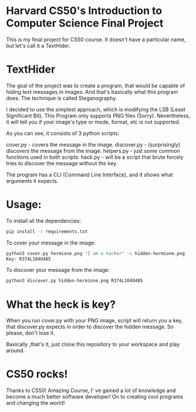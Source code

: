 # Harvard CS50's Introduction to Computer Science Final Project

This is my final project for CS50 course. It doesn't have a particular name, but let's call it a TextHider.

# TextHider

The goal of the project was to create a program, that would be capable of hiding text messages in images.
And that's basically what this program does. The technique is called Steganography.

I decided to use the simplest approach, which is modifying the LSB (Least Significant Bit).
This Program only supports PNG files (Sorry). Nevertheless, it will tell you if your image's type or mode, format, etc 
is not supported.

As you can see, it consists of 3 python scripts: 

cover.py - covers the message in the image.
discover.py - (surprisingly) discovers the message from the image. 
helpers.py - just some common functions used in both scripts.
hack.py - will be a script that brute forcely tries to discover the message without the key.

The program has a CLI (Command Line Interface), and it shows what arguments it expects.

# Usage:

To install all the dependencies:

```bash
pip install -r requirements.txt
```


To cover your message in the image:

```bash
python3 cover.py hermione.png "I am a hacker" -o hidden-hermione.png
Key: R374L104O485
```

To discover your message from the image:

```bash
python3 discover.py hidden-hermione.png R374L104O485
```

# What the heck is key?

When you run cover.py with your PNG image, script will return you a key, that discover.py expects in order to discover the hidden message. So please, don't lose it.

Basically ,that's it, just clone this repository to your workspace and play around.

# CS50 rocks!

Thanks to CS50! Amazing Course, I' ve gained a lot of knowledge and become a much better software developer!
On to creating cool programs and changing the world!
